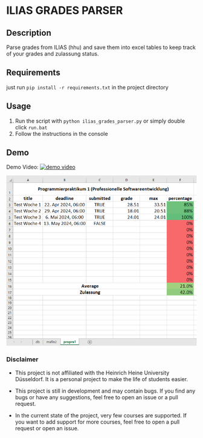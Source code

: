 # ILIAS GRADES PARSER

## Description

Parse grades from ILIAS (hhu) and save them into excel tables to keep track of your grades and zulassung status.

## Requirements

just run `pip install -r requirements.txt` in the project directory

## Usage

1. Run the script with `python ilias_grades_parser.py` or simply double click `run.bat`
2. Follow the instructions in the console

## Demo

Demo Video:
[![demo video](https://img.youtube.com/vi/SI2D3BBZYXI/maxresdefault.jpg)](https://youtu.be/SI2D3BBZYXI)

![demo image](img/2024-05-13-16-20-28.png)

### Disclaimer

- This project is not affiliated with the Heinrich Heine University Düsseldorf. It is a personal project to make the life of students easier.
  
- This project is still in development and may contain bugs. If you find any bugs or have any suggestions, feel free to open an issue or a pull request.

- In the current state of the project, very few courses are supported. If you want to add support for more courses, feel free to open a pull request or open an issue.
